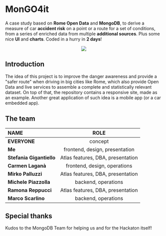 # MonGO4it

A case study based on **Rome Open Data** and **MongoDB**, to derive a measure of car **accident risk** on a point or a route for a set of conditions, from a series of enriched data from multiple **additional sources**. Plus some nice **UI** and **charts**. Coded in a hurry in **2 days**!

<p align='center'>
	<img src='https://img.shields.io/badge/result-winner!-darkgreen'/>
</p>

## Introduction
The idea of this project is to improve the danger awareness and provide a "safer route" when driving in big cities like Rome, which also provide Open Data and live services to assemble a complete and statistically relevant dataset. On top of that, the repository contains a responsive site, made as an example. Another great application of such idea is a mobile app (or a car embedded app).

## The team
| NAME                    | ROLE                              |
|:------------------------|:---------------------------------:|
| **EVERYONE**            | concept                           |
| **Me**                  | frontend, design, presentation    |
| **Stefania Gigantiello**| Atlas features, DBA, presentation |
| **Carmen Laganà**       | frontend, design, operations      |
| **Mirko Palluzzi**      | Atlas features, DBA, presentation |
| **Michele Piazzolla**   | backend, operations               |
| **Ramona Reppucci**     | Atlas features, DBA, presentation |
| **Marco Scarlino**      | backend, operations               |

## Special thanks

Kudos to the MongoDB Team for helping us and for the Hackaton itself! 
